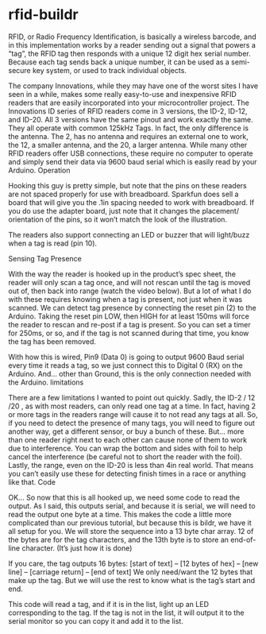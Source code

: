 # rfid-buildr
RFID, or Radio Frequency Identification, is basically a wireless barcode, and in this implementation works by a reader sending out a signal that powers a “tag”, the RFID tag then responds with a unique 12 digit hex serial number. Because each tag sends back a unique number, it can be used as a semi-secure key system, or used to track individual objects.

The company Innovations, while they may have one of the worst sites I have seen in a while, makes some really easy-to-use and inexpensive RFID readers that are easily incorporated into your microcontroller project. The Innovations ID series of RFID readers come in 3 versions, the ID-2, ID-12, and ID-20. All 3 versions have the same pinout and work exactly the same. They all operate with common 125kHz Tags. In fact, the only difference is the antenna. The 2, has no antenna and requires an external one to work, the 12, a smaller antenna, and the 20, a larger antenna. While many other RFID readers offer USB connections, these require no computer to operate and simply send their data via 9600 baud serial which is easily read by your Arduino.
Operation

Hooking this guy is pretty simple, but note that the pins on these readers are not spaced properly for use with breadboard. Sparkfun does sell a board that will give you the .1in spacing needed to work with breadboard. If you do use the adapter board, just note that it changes the placement/ orientation of the pins, so it won’t match the look of the illustration.

The readers also support connecting an LED or buzzer that will light/buzz when a tag is read (pin 10).

Sensing Tag Presence

With the way the reader is hooked up in the product’s spec sheet, the reader will only scan a tag once, and will not rescan until the tag is moved out of, then back into range (watch the video below). But a lot of what I do with these requires knowing when a tag is present, not just when it was scanned. We can detect tag presence by connecting the reset pin (2) to the Arduino. Taking the reset pin LOW, then HIGH for at least 150ms will force the reader to rescan and re-post if a tag is present. So you can set a timer for 250ms, or so, and if the tag is not scanned during that time, you know the tag has been removed.

With how this is wired, Pin9 (Data 0) is going to output 9600 Baud serial every time it reads a tag, so we just connect this to Digital 0 (RX) on the Arduino. And… other than Ground, this is the only connection needed with the Arduino.
limitations

There are a few limitations I wanted to point out quickly. Sadly, the ID-2 / 12 /20 , as with most readers, can only read one tag at a time. In fact, having 2 or more tags in the readers range will cause it to not read any tags at all. So, if you need to detect the presence of many tags, you will need to figure out another way, get a different sensor, or buy a bunch of these. But… more than one reader right next to each other can cause none of them to work due to interference. You can wrap the bottom and sides with foil to help cancel the interference (be careful not to short the reader with the foil). Lastly, the range, even on the ID-20 is less than 4in real world. That means you can’t easily use these for detecting finish times in a race or anything like that.
Code

OK… So now that this is all hooked up, we need some code to read the output. As I said, this outputs serial, and because it is serial, we will need to read the output one byte at a time. This makes the code a little more complicated than our previous tutorial, but because this is bildr, we have it all setup for you. We will store the sequence into a 13 byte char array. 12 of the bytes are for the tag characters, and the 13th byte is to store an end-of-line character. (It’s just how it is done)

If you care, the tag outputs 16 bytes:
[start of text] – [12 bytes of hex] – [new line] – [carriage return] – [end of text]
We only need/want the 12 bytes that make up the tag. But we will use the rest to know what is the tag’s start and end.

This code will read a tag, and if it is in the list, light up an LED corresponding to the tag. If the tag is not in the list, it will output it to the serial monitor so you can copy it and add it to the list. 
